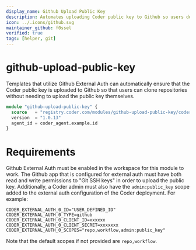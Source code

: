 ```yaml
---
display_name: Github Upload Public Key
description: Automates uploading Coder public key to Github so users don't have to.
icon: ../.icons/github.svg
maintainer_github: f0ssel
verified: true
tags: [helper, git]
---
```


# github-upload-public-key

Templates that utilize Github External Auth can automatically ensure that the Coder public key is uploaded to Github so that users can clone repositories without needing to upload the public key themselves.

```tf
module "github-upload-public-key" {
  source   = "registry.coder.com/modules/github-upload-public-key/coder"
  version  = "1.0.13"
  agent_id = coder_agent.example.id
}
```

# Requirements

Github External Auth must be enabled in the workspace for this module to work. The Github app that is configured for external auth must have both read and write permissions to "Git SSH keys" in order to upload the public key. Additionally, a Coder admin must also have the `admin:public_key` scope added to the external auth configuration of the Coder deployment. For example:

```
CODER_EXTERNAL_AUTH_0_ID="USER_DEFINED_ID"
CODER_EXTERNAL_AUTH_0_TYPE=github
CODER_EXTERNAL_AUTH_0_CLIENT_ID=xxxxxx
CODER_EXTERNAL_AUTH_0_CLIENT_SECRET=xxxxxxx
CODER_EXTERNAL_AUTH_0_SCOPES="repo,workflow,admin:public_key"
```

Note that the default scopes if not provided are `repo,workflow`.
